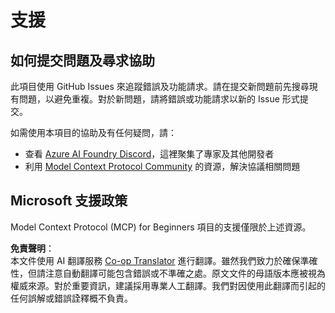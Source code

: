 <!--
CO_OP_TRANSLATOR_METADATA:
{
  "original_hash": "b3cffaf217113101e21eba532be806ea",
  "translation_date": "2025-05-20T20:37:45+00:00",
  "source_file": "SUPPORT.md",
  "language_code": "hk"
}
-->
# 支援

## 如何提交問題及尋求協助  

此項目使用 GitHub Issues 來追蹤錯誤及功能請求。請在提交新問題前先搜尋現有問題，以避免重複。對於新問題，請將錯誤或功能請求以新的 Issue 形式提交。

如需使用本項目的協助及有任何疑問，請：
- 查看 [Azure AI Foundry Discord](https://discord.com/invite/ByRwuEEgH4)，這裡聚集了專家及其他開發者
- 利用 [Model Context Protocol Community](https://modelcontextprotocol.io/community/) 的資源，解決協議相關問題

## Microsoft 支援政策  

Model Context Protocol (MCP) for Beginners 項目的支援僅限於上述資源。

**免責聲明**：  
本文件使用 AI 翻譯服務 [Co-op Translator](https://github.com/Azure/co-op-translator) 進行翻譯。雖然我們致力於確保準確性，但請注意自動翻譯可能包含錯誤或不準確之處。原文文件的母語版本應被視為權威來源。對於重要資訊，建議採用專業人工翻譯。我們對因使用此翻譯而引起的任何誤解或錯誤詮釋概不負責。